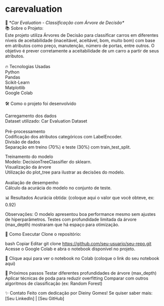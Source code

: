# carevaluation  
🚗 **Car Evaluation - Classificação com Árvore de Decisão\**
\
📚 Sobre o Projeto:\
Este projeto utiliza Árvores de Decisão para classificar carros em diferentes níveis de aceitabilidade (inaceitável, aceitável, bom, muito bom) com base em atributos como preço, manutenção, número de portas, entre outros.
O objetivo é prever corretamente a aceitabilidade de um carro a partir de seus atributos.\
\
🔥 Tecnologias Usadas\
Python\
Pandas\
Scikit-Learn\
Matplotlib\
Google Colab\
\
🛠️ Como o projeto foi desenvolvido\
\
Carregamento dos dados\
Dataset utilizado: Car Evaluation Dataset\
\
Pré-processamento\
Codificação dos atributos categóricos com LabelEncoder.
\
Divisão de dados\
Separação em treino (70%) e teste (30%) com train_test_split.

Treinamento do modelo\
Modelo: DecisionTreeClassifier do sklearn.\
Visualização da árvore\
Utilização do plot_tree para ilustrar as decisões do modelo.\
\
Avaliação de desempenho\
Cálculo da acurácia do modelo no conjunto de teste.

📊 Resultados
Acurácia obtida: (coloque aqui o valor que você obteve, ex: 0.92)

Observações:
O modelo apresentou boa performance mesmo sem ajustes de hiperparâmetros.
Testes com profundidade limitada da árvore (max_depth) mostraram que há espaço para otimização.

🚀 Como Executar
Clone o repositório:

bash
Copiar
Editar
git clone https://github.com/seu-usuario/seu-repo.git
Acesse o Google Colab e abra o notebook disponível no projeto.

🔗 Clique aqui para ver o notebook no Colab (coloque o link do seu notebook aqui)

🧠 Próximos passos
Testar diferentes profundidades de árvore (max_depth)
Aplicar técnicas de poda para reduzir overfitting
Comparar com outros algoritmos de classificação (ex: Random Forest)

✨ Contato
Feito com dedicação por Dieiny Gomes!
Se quiser saber mais: [Seu LinkedIn] | [Seu GitHub]

